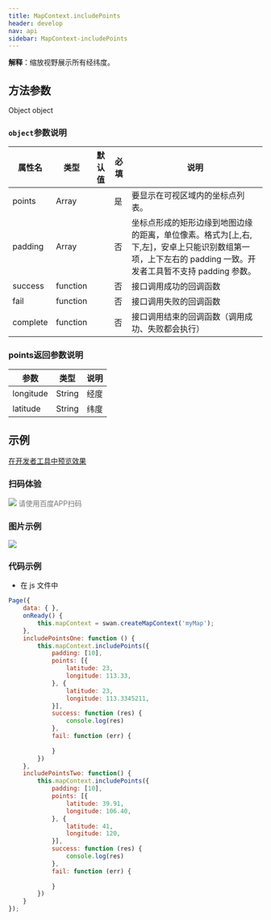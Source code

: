 ```yaml
---
title: MapContext.includePoints
header: develop
nav: api
sidebar: MapContext-includePoints
---
```



**解释**：缩放视野展示所有经纬度。

 
## 方法参数 
 
 Object object


### `object`参数说明  

|属性名 |类型  |默认值 |必填|说明|
|---- | ---- | ---- |---- |---|
|points  |Array  |   |是  |要显示在可视区域内的坐标点列表。|
|padding  |Array  |    |否 |坐标点形成的矩形边缘到地图边缘的距离，单位像素。格式为[上,右,下,左]，安卓上只能识别数组第一项，上下左右的 padding 一致。开发者工具暂不支持 padding 参数。|
|success|	function|	|		否|接口调用成功的回调函数|
|fail	|function	|	|否|	接口调用失败的回调函数|
|complete|	function|		|否|	接口调用结束的回调函数（调用成功、失败都会执行）|


### points返回参数说明  

|参数 | 类型 |说明|
|---- | ---- | ---- |
|longitude|String|经度|
|latitude|String|纬度|


## 示例

 <a href="swanide://fragment/d920818b854d716aa8787795cfd47b561573554788777" title="在开发者工具中预览效果" target="_self">在开发者工具中预览效果</a>

### 扫码体验

<div class='scan-code-container'>
    <img src="https://b.bdstatic.com/miniapp/assets/images/doc_demo/fragment_MapContextIncludePoints.png" class="demo-qrcode-image" />
    <font color=#777 12px>请使用百度APP扫码</font>
</div>

### 图片示例  

<div class="m-doc-custom-examples">
    <div class="m-doc-custom-examples-correct">
        <img src="https://b.bdstatic.com/miniapp/images/includePoints.gif">
    </div>
    <div class="m-doc-custom-examples-correct">
        <img src=" ">
    </div>
    <div class="m-doc-custom-examples-correct">
        <img src=" ">
    </div>     
</div>

### 代码示例 

* 在 js 文件中

```js
Page({
    data: { },
    onReady() {
        this.mapContext = swan.createMapContext('myMap');
    },
    includePointsOne: function () {
        this.mapContext.includePoints({
            padding: [10],
            points: [{
                latitude: 23,
                longitude: 113.33,
            }, {
                latitude: 23,
                longitude: 113.3345211,
            }],
            success: function (res) {
                console.log(res)
            },
            fail: function (err) {
                    
            }
        })  
    },
    includePointsTwo: function() {
        this.mapContext.includePoints({
            padding: [10],
            points: [{
                latitude: 39.91,
                longitude: 106.40,
            }, {
                latitude: 41,
                longitude: 120,
            }],
            success: function (res) {
                console.log(res)
            },
            fail: function (err) {
                    
            }
        })
    }
});

```